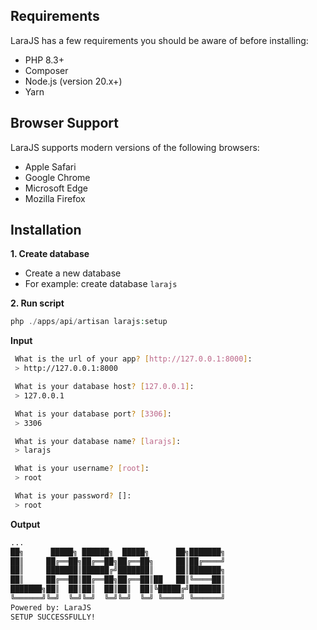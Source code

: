 ## Requirements

LaraJS has a few requirements you should be aware of before installing:

- PHP 8.3+
- Composer
- Node.js (version 20.x+)
- Yarn

## Browser Support

LaraJS supports modern versions of the following browsers:

- Apple Safari
- Google Chrome
- Microsoft Edge
- Mozilla Firefox

## Installation

**1. Create database**

- Create a new database
- For example: create database `larajs`

**2. Run script**

```php
php ./apps/api/artisan larajs:setup
```

**Input**

```bash
 What is the url of your app? [http://127.0.0.1:8000]:
 > http://127.0.0.1:8000

 What is your database host? [127.0.0.1]:
 > 127.0.0.1

 What is your database port? [3306]:
 > 3306

 What is your database name? [larajs]:
 > larajs

 What is your username? [root]:
 > root

 What is your password? []:
 > root

```

**Output**

```bash
...
██╗      █████╗ ██████╗  █████╗      ██╗███████╗
██║     ██╔══██╗██╔══██╗██╔══██╗     ██║██╔════╝
██║     ███████║██████╔╝███████║     ██║███████╗
██║     ██╔══██║██╔══██╗██╔══██║██   ██║╚════██║
███████╗██║  ██║██║  ██║██║  ██║╚█████╔╝███████║
╚══════╝╚═╝  ╚═╝╚═╝  ╚═╝╚═╝  ╚═╝ ╚════╝ ╚══════╝
Powered by: LaraJS
SETUP SUCCESSFULLY!

```
